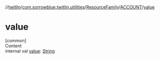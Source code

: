 //[twitlin](../../../index.md)/[com.sorrowblue.twitlin.utilities](../../index.md)/[ResourceFamily](../index.md)/[ACCOUNT](index.md)/[value](value.md)



# value  
[common]  
Content  
internal val [value](value.md): [String](https://kotlinlang.org/api/latest/jvm/stdlib/kotlin/-string/index.html)  



